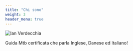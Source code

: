 ```yaml
---
title: "Chi sono"
weight: 3
header_menu: true
---
```


![Ian Verdecchia](/images/ian_profile.jpeg)


Guida Mtb certificata che parla Inglese, Danese ed Italiano!
